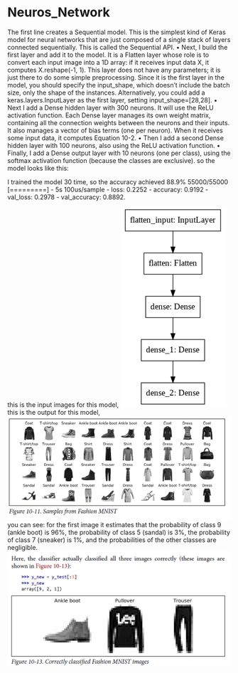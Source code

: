 # Neuros_Network
The first line creates a Sequential model. This is the simplest kind of Keras
model for neural networks that are just composed of a single stack of layers connected
sequentially. This is called the Sequential API.
• Next, I build the first layer and add it to the model. It is a Flatten layer whose
role is to convert each input image into a 1D array: if it receives input data X, it
computes X.reshape(-1, 1). This layer does not have any parameters; it is just
there to do some simple preprocessing. Since it is the first layer in the model, you
should specify the input_shape, which doesn’t include the batch size, only the
shape of the instances. Alternatively, you could add a keras.layers.InputLayer
as the first layer, setting input_shape=[28,28].
• Next I add a Dense hidden layer with 300 neurons. It will use the ReLU activation
function. Each Dense layer manages its own weight matrix, containing all the
connection weights between the neurons and their inputs. It also manages a vector
of bias terms (one per neuron). When it receives some input data, it computes
Equation 10-2.
• Then I add a second Dense hidden layer with 100 neurons, also using the ReLU
activation function.
• Finally, I add a Dense output layer with 10 neurons (one per class), using the
softmax activation function (because the classes are exclusive).
so the model looks like this:

I trained the model 30 time, so the accuracy achieved 88.9%
55000/55000 [=========] - 5s 100us/sample - loss: 0.2252 - accuracy: 0.9192 - val_loss: 0.2978 - val_accuracy: 0.8892.

this is the input images for this model, 
![model](https://github.com/LadyWinterD/Neuros_Network/blob/master/model.PNG?raw=true)
this is the output for this model,
![inputdata](https://github.com/LadyWinterD/Neuros_Network/blob/master/MNIST.PNG?raw=true)
you can see:
for the first image it estimates that the probability of
class 9 (ankle boot) is 96%, the probability of class 5 (sandal) is 3%, the probability of
class 7 (sneaker) is 1%, and the probabilities of the other classes are negligible.
![output](https://github.com/LadyWinterD/Neuros_Network/blob/master/OUTPUT.PNG?raw=true)


